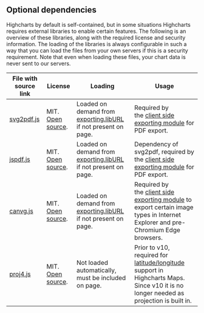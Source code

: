 Optional dependencies
---------------------

Highcharts by default is self-contained, but in some situations Highcharts requires external libraries to enable certain features. The following is an overview of these libraries, along with the required license and security information. The loading of the libraries is always configurable in such a way that you can load the files from your own servers if this is a security requirement. Note that even when loading these files, your chart data is never sent to our servers.

|File with source link|License|Loading|Usage
|---|---|---|---|
|[svg2pdf.js](https://code.highcharts.com/lib/svg2pdf.js)|MIT. [Open source](https://github.com/yWorks/svg2pdf.js).|Loaded on demand from [exporting.libURL](https://api.highcharts.com/highcharts/exporting.libURL) if not present on page.|Required by the [client side exporting module](https://highcharts.com/docs/export-module/client-side-export) for PDF export.|
|[jspdf.js](https://code.highcharts.com/lib/jspdf.js)|MIT. [Open source](https://github.com/yWorks/jsPDF).|Loaded on demand from [exporting.libURL](https://api.highcharts.com/highcharts/exporting.libURL) if not present on page.|Dependency of svg2pdf, required by the [client side exporting module](https://highcharts.com/docs/export-module/client-side-export) for PDF export.|
|[canvg.js](https://code.highcharts.com/lib/canvg.js)|MIT. [Open source](https://github.com/canvg/canvg).|Loaded on demand from [exporting.libURL](https://api.highcharts.com/highcharts/exporting.libURL) if not present on page.|Required by the [client side exporting module](https://highcharts.com/docs/export-module/client-side-export) to export certain image types in Internet Explorer and pre-Chromium Edge browsers.|
|[proj4.js](https://github.com/proj4js/proj4js)|MIT. [Open source](https://github.com/proj4js/proj4js).|Not loaded automatically, must be included on page.|Prior to v10, required for [latitude/longitude](https://highcharts.com/docs/maps/latlon) support in Highcharts Maps. Since v10 it is no longer needed as projection is built in.|
